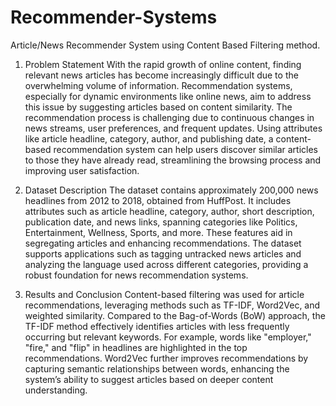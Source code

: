 # Recommender-Systems
Article/News Recommender System using Content Based Filtering method.

1. Problem Statement
With the rapid growth of online content, finding relevant news articles has become increasingly difficult due to the overwhelming volume of information. Recommendation systems, especially for dynamic environments like online news, aim to address this issue by suggesting articles based on content similarity. The recommendation process is challenging due to continuous changes in news streams, user preferences, and frequent updates. Using attributes like article headline, category, author, and publishing date, a content-based recommendation system can help users discover similar articles to those they have already read, streamlining the browsing process and improving user satisfaction.

2. Dataset Description
The dataset contains approximately 200,000 news headlines from 2012 to 2018, obtained from HuffPost. It includes attributes such as article headline, category, author, short description, publication date, and news links, spanning categories like Politics, Entertainment, Wellness, Sports, and more. These features aid in segregating articles and enhancing recommendations. The dataset supports applications such as tagging untracked news articles and analyzing the language used across different categories, providing a robust foundation for news recommendation systems.

3. Results and Conclusion
Content-based filtering was used for article recommendations, leveraging methods such as TF-IDF, Word2Vec, and weighted similarity. Compared to the Bag-of-Words (BoW) approach, the TF-IDF method effectively identifies articles with less frequently occurring but relevant keywords. For example, words like "employer," "fire," and "flip" in headlines are highlighted in the top recommendations. Word2Vec further improves recommendations by capturing semantic relationships between words, enhancing the system’s ability to suggest articles based on deeper content understanding.
